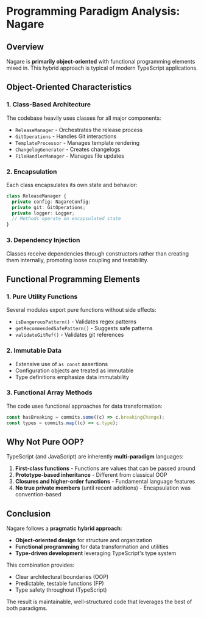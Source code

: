 # Programming Paradigm Analysis: Nagare

## Overview

Nagare is **primarily object-oriented** with functional programming elements mixed in. This hybrid
approach is typical of modern TypeScript applications.

## Object-Oriented Characteristics

### 1. Class-Based Architecture

The codebase heavily uses classes for all major components:

- `ReleaseManager` - Orchestrates the release process
- `GitOperations` - Handles Git interactions
- `TemplateProcessor` - Manages template rendering
- `ChangelogGenerator` - Creates changelogs
- `FileHandlerManager` - Manages file updates

### 2. Encapsulation

Each class encapsulates its own state and behavior:

```typescript
class ReleaseManager {
  private config: NagareConfig;
  private git: GitOperations;
  private logger: Logger;
  // Methods operate on encapsulated state
}
```

### 3. Dependency Injection

Classes receive dependencies through constructors rather than creating them internally, promoting
loose coupling and testability.

## Functional Programming Elements

### 1. Pure Utility Functions

Several modules export pure functions without side effects:

- `isDangerousPattern()` - Validates regex patterns
- `getRecommendedSafePattern()` - Suggests safe patterns
- `validateGitRef()` - Validates git references

### 2. Immutable Data

- Extensive use of `as const` assertions
- Configuration objects are treated as immutable
- Type definitions emphasize data immutability

### 3. Functional Array Methods

The code uses functional approaches for data transformation:

```typescript
const hasBreaking = commits.some((c) => c.breakingChange);
const types = commits.map((c) => c.type);
```

## Why Not Pure OOP?

TypeScript (and JavaScript) are inherently **multi-paradigm** languages:

1. **First-class functions** - Functions are values that can be passed around
2. **Prototype-based inheritance** - Different from classical OOP
3. **Closures and higher-order functions** - Fundamental language features
4. **No true private members** (until recent additions) - Encapsulation was convention-based

## Conclusion

Nagare follows a **pragmatic hybrid approach**:

- **Object-oriented design** for structure and organization
- **Functional programming** for data transformation and utilities
- **Type-driven development** leveraging TypeScript's type system

This combination provides:

- Clear architectural boundaries (OOP)
- Predictable, testable functions (FP)
- Type safety throughout (TypeScript)

The result is maintainable, well-structured code that leverages the best of both paradigms.
